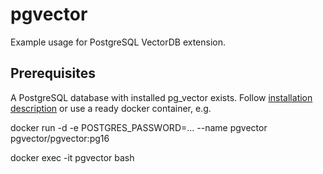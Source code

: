 # pgvector
Example usage for PostgreSQL VectorDB extension.

## Prerequisites 
A PostgreSQL database with installed pg_vector exists. Follow [installation description](https://github.com/pgvector/pgvector) or use a ready docker container, e.g.

docker run -d -e POSTGRES_PASSWORD=... --name pgvector pgvector/pgvector:pg16

docker exec -it pgvector bash

